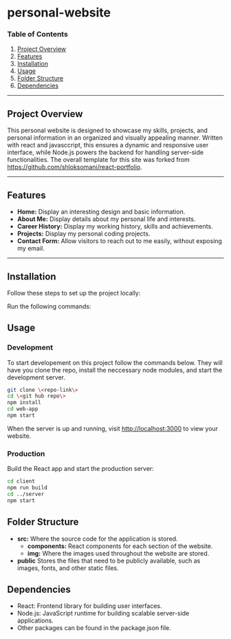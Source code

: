 # personal-website

### Table of Contents

1. [Project Overview](#project-overview)
2. [Features](#features)
3. [Installation](#installation)
4. [Usage](#usage)
5. [Folder Structure](#folder-structure)
6. [Dependencies](#dependencies)

---

## Project Overview

This personal website is designed to showcase my skills, projects, and personal information in an organized and visually appealing manner. Written with react and javasccript, this ensures a dynamic and responsive user interface, while Node.js powers the backend for handling server-side functionalities. The overall template
for this site was forked from <https://github.com/shloksomani/react-portfolio>.

---

## Features

- **Home:** Display an interesting design and basic information.
- **About Me:** Display details about my personal life and interests.
- **Career History:** Display my working history, skills and achievements.
- **Projects:** Display my personal coding projects.
- **Contact Form:** Allow visitors to reach out to me easily, without exposing my email.

---

## Installation

Follow these steps to set up the project locally:

Run the following commands:

## Usage

### Development

To start developement on this project follow the commands below. They will have you clone the repo, install the neccessary node modules,
and start the development server.

```bash
git clone \<repo-link\>
cd \<git hub repo\>
npm install
cd web-app
npm start
```

When the server is up and running, visit <http://localhost:3000> to view your website.

### Production

Build the React app and start the production server:

```bash
cd client
npm run build
cd ../server
npm start
```

## Folder Structure

- **src:** Where the source code for the application is stored.
  - **components:** React components for each section of the website.
  - **img:** Where the images used throughout the website are stored.
- **public**  Stores the files that need to be publicly available, such as images, fonts, and other static files.

## Dependencies

- React: Frontend library for building user interfaces.
- Node.js: JavaScript runtime for building scalable server-side applications.
- Other packages can be found in the package.json file.
